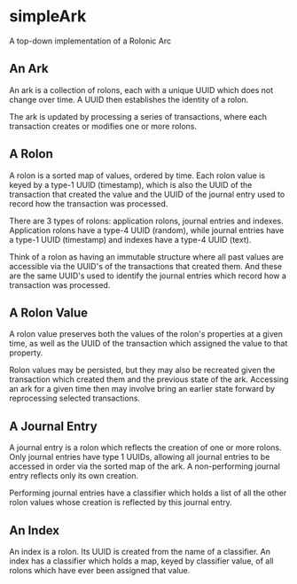 # simpleArk
A top-down implementation of a Rolonic Arc

## An Ark

An ark is a collection of rolons, each with a unique UUID which does not change over time.
A UUID then establishes the identity of a rolon.

The ark is updated by processing a series of transactions,
where each transaction creates or modifies one or more rolons.

## A Rolon

A rolon is a sorted map of values, ordered by time.
Each rolon value is keyed by a type-1 UUID (timestamp), which is
also the UUID of the transaction that created the value and the 
UUID of the journal entry used to record how the transaction was processed.

There are 3 types of rolons: application rolons, journal entries
and indexes. Application rolons have a type-4 UUID (random), while 
journal entries have a type-1 UUID (timestamp) and indexes have a
type-4 UUID (text).

Think of a rolon as having an immutable structure where all past values are accessible
via the UUID's of the transactions that created them. And these are the same 
UUID's used to identify the journal entries which record how a transaction was processed.

## A Rolon Value

A rolon value preserves both the values of the rolon's properties at a given time, as well as
the UUID of the transaction which assigned the value to that property.

Rolon values may be persisted, but they may also be recreated given the transaction which
created them and the previous state of the ark. Accessing an ark for a given time then may involve
bring an earlier state forward by reprocessing selected transactions.

## A Journal Entry

A journal entry is a rolon which reflects the creation of one or more rolons.
Only journal entries have type 1 UUIDs, allowing all journal entries to be
accessed in order via the sorted map of the ark.
A non-performing journal entry reflects only its own creation.

Performing journal entries have a classifier which holds a list of all the other
rolon values whose creation is reflected by this journal entry.

## An Index

An index is a rolon. Its UUID is created from the name of a classifier.
An index has a classifier which holds a map, keyed by classifier value,
of all rolons which have ever been assigned that value.
